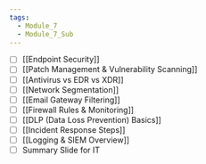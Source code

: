 ```yaml
---
tags:
  - Module_7
  - Module_7_Sub
---
```


- [ ] [[Endpoint Security]]
- [ ] [[Patch Management & Vulnerability Scanning]]
- [ ] [[Antivirus vs EDR vs XDR]]
- [ ] [[Network Segmentation]]
- [ ] [[Email Gateway Filtering]]
- [ ] [[Firewall Rules & Monitoring]]
- [ ] [[DLP (Data Loss Prevention) Basics]]
- [ ] [[Incident Response Steps]]
- [ ] [[Logging & SIEM Overview]]
- [ ] Summary Slide for IT